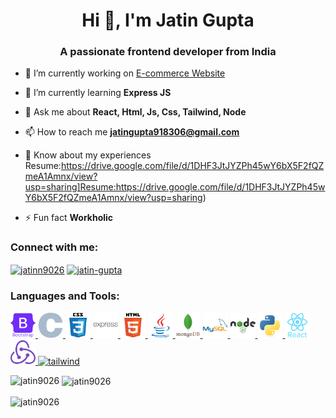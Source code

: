 <h1 align="center">Hi 👋, I'm Jatin Gupta</h1>
<h3 align="center">A passionate frontend developer from India</h3>




- 🔭 I’m currently working on [E-commerce Website](https://683db0e143dd1e5227680075--neon-liger-3cbfd4.netlify.app/)

- 🌱 I’m currently learning **Express JS**

- 💬 Ask me about **React, Html, Js, Css, Tailwind, Node**

- 📫 How to reach me **jatingupta918306@gmail.com**

- 📄 Know about my experiences Resume:https://drive.google.com/file/d/1DHF3JtJYZPh45wY6bX5F2fQZmeA1Amnx/view?usp=sharing]Resume:https://drive.google.com/file/d/1DHF3JtJYZPh45wY6bX5F2fQZmeA1Amnx/view?usp=sharing)

- ⚡ Fun fact **Workholic**

<h3 align="left">Connect with me:</h3>
<p align="left">
<a href="https://twitter.com/jatinn9026" target="blank"><img align="center" src="https://raw.githubusercontent.com/rahuldkjain/github-profile-readme-generator/master/src/images/icons/Social/twitter.svg" alt="jatinn9026" height="30" width="40" /></a>
<a href="https://linkedin.com/in/jatin-gupta" target="blank"><img align="center" src="https://raw.githubusercontent.com/rahuldkjain/github-profile-readme-generator/master/src/images/icons/Social/linked-in-alt.svg" alt="jatin-gupta" height="30" width="40" /></a>
</p>

<h3 align="left">Languages and Tools:</h3>
<p align="left"> <a href="https://getbootstrap.com" target="_blank" rel="noreferrer"> <img src="https://raw.githubusercontent.com/devicons/devicon/master/icons/bootstrap/bootstrap-plain-wordmark.svg" alt="bootstrap" width="40" height="40"/> </a> <a href="https://www.cprogramming.com/" target="_blank" rel="noreferrer"> <img src="https://raw.githubusercontent.com/devicons/devicon/master/icons/c/c-original.svg" alt="c" width="40" height="40"/> </a> <a href="https://www.w3schools.com/css/" target="_blank" rel="noreferrer"> <img src="https://raw.githubusercontent.com/devicons/devicon/master/icons/css3/css3-original-wordmark.svg" alt="css3" width="40" height="40"/> </a> <a href="https://expressjs.com" target="_blank" rel="noreferrer"> <img src="https://raw.githubusercontent.com/devicons/devicon/master/icons/express/express-original-wordmark.svg" alt="express" width="40" height="40"/> </a> <a href="https://www.w3.org/html/" target="_blank" rel="noreferrer"> <img src="https://raw.githubusercontent.com/devicons/devicon/master/icons/html5/html5-original-wordmark.svg" alt="html5" width="40" height="40"/> </a> <a href="https://www.java.com" target="_blank" rel="noreferrer"> <img src="https://raw.githubusercontent.com/devicons/devicon/master/icons/java/java-original.svg" alt="java" width="40" height="40"/> </a> <a href="https://www.mongodb.com/" target="_blank" rel="noreferrer"> <img src="https://raw.githubusercontent.com/devicons/devicon/master/icons/mongodb/mongodb-original-wordmark.svg" alt="mongodb" width="40" height="40"/> </a> <a href="https://www.mysql.com/" target="_blank" rel="noreferrer"> <img src="https://raw.githubusercontent.com/devicons/devicon/master/icons/mysql/mysql-original-wordmark.svg" alt="mysql" width="40" height="40"/> </a> <a href="https://nodejs.org" target="_blank" rel="noreferrer"> <img src="https://raw.githubusercontent.com/devicons/devicon/master/icons/nodejs/nodejs-original-wordmark.svg" alt="nodejs" width="40" height="40"/> </a> <a href="https://www.python.org" target="_blank" rel="noreferrer"> <img src="https://raw.githubusercontent.com/devicons/devicon/master/icons/python/python-original.svg" alt="python" width="40" height="40"/> </a> <a href="https://reactjs.org/" target="_blank" rel="noreferrer"> <img src="https://raw.githubusercontent.com/devicons/devicon/master/icons/react/react-original-wordmark.svg" alt="react" width="40" height="40"/> </a> <a href="https://redux.js.org" target="_blank" rel="noreferrer"> <img src="https://raw.githubusercontent.com/devicons/devicon/master/icons/redux/redux-original.svg" alt="redux" width="40" height="40"/> </a> <a href="https://tailwindcss.com/" target="_blank" rel="noreferrer"> <img src="https://www.vectorlogo.zone/logos/tailwindcss/tailwindcss-icon.svg" alt="tailwind" width="40" height="40"/> </a> </p>

<p><img align="left" src="https://github-readme-stats.vercel.app/api/top-langs?username=jatin9026&show_icons=true&locale=en&layout=compact" alt="jatin9026" /></p>

<p>&nbsp;<img align="center" src="https://github-readme-stats.vercel.app/api?username=jatin9026&show_icons=true&locale=en" alt="jatin9026" /></p>

<p><img align="center" src="https://github-readme-streak-stats.herokuapp.com/?user=jatin9026&" alt="jatin9026" /></p>
